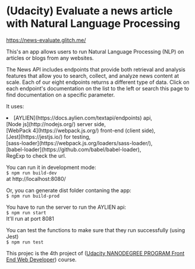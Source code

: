 # (Udacity) Evaluate a news article with Natural Language Processing

https://news-evaluate.glitch.me/

This's an app allows users to run Natural Language Processing (NLP) on articles or blogs from any websites.

The News API includes endpoints that provide both retrieval and analysis features that allow you to search, collect, and analyze news content at scale. Each of our eight endpoints returns a different type of data. Click on each endpoint's documentation on the list to the left or search this page to find documentation on a specific parameter.

It uses:

<li>  [AYLIEN](https://docs.aylien.com/textapi/endpoints)  api,  </li> 
[Node js](http://nodejs.org/)  server side,<br/>
[WebPack 4](https://webpack.js.org/) front-end (client side),<br/>
 [Jest](https://jestjs.io/) for testing,<br/>
 [sass-loader](https://webpack.js.org/loaders/sass-loader/),<br/>
 [babel-loader](https://github.com/babel/babel-loader),<br/>
 RegExp to check the url.

You can run it in development mode:<br/>
`$ npm run build-dev`<br/>
at http://localhost:8080/

Or, you can generate dist folder contaning the app:<br/>
`$ npm run build-prod`

You have to run the server to run the AYLIEN api:<br/>
`$ npm run start`<br/>
It'll run at port 8081

You can test the functions to make sure that they run successfully (using Jest)<br/>
`$ npm run test`

This projec is the 4th project of ([Udacity NANODEGREE PROGRAM Front End Web Developer](https://www.udacity.com/course/front-end-web-developer-nanodegree--nd0011)) course.

